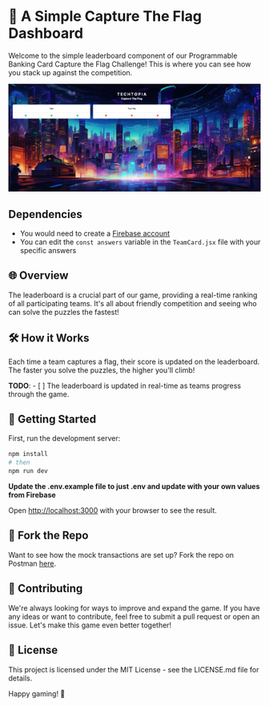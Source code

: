 #  🚩 A Simple Capture The Flag Dashboard

Welcome to the simple leaderboard component of our Programmable Banking Card Capture the Flag Challenge! This is where you can see how you stack up against the competition.

![Dashboard](/docs/ctf-readme.png)

## Dependencies

- You would need to create a [Firebase account](https://firebase.google.com/docs/hosting/frameworks/nextjs)
- You can edit the `const answers` variable in the `TeamCard.jsx` file with your specific answers

## 🌐 Overview
The leaderboard is a crucial part of our game, providing a real-time ranking of all participating teams. It's all about friendly competition and seeing who can solve the puzzles the fastest!

## 🛠️ How it Works
Each time a team captures a flag, their score is updated on the leaderboard. The faster you solve the puzzles, the higher you'll climb!

**TODO**: - [ ] The leaderboard is updated in real-time as teams progress through the game. 

## 🚀 Getting Started

First, run the development server:

```bash
npm install
# then
npm run dev
```

**Update the .env.example file to just .env and update with your own values from Firebase**

Open [http://localhost:3000](http://localhost:3000) with your browser to see the result.


## 🍴 Fork the Repo

Want to see how the mock transactions are set up? Fork the repo on Postman [here](https://www.postman.com/investec-open-api/workspace/team-workspace/collection/27630431-eb1d0bdf-da73-4b08-b3b0-dd01319c3aed?action=share&creator=26868804).

## 🤝 Contributing

We're always looking for ways to improve and expand the game. If you have any ideas or want to contribute, feel free to submit a pull request or open an issue. Let's make this game even better together!

## 📝 License
This project is licensed under the MIT License - see the LICENSE.md file for details.

Happy gaming! 🎉
